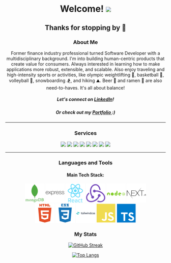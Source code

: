 <div align="center">

# Welcome! <img src="https://media.giphy.com/media/hvRJCLFzcasrR4ia7z/giphy.gif" width="40">

## Thanks for stopping by :pray:

### About Me

Former finance industry professional turned Software Developer with a multidisciplinary background. I'm into building human-centric products that create value for consumers. Always interested in learning how to make applications more robust, extensible, and scalable.
Also enjoy traveling and high-intensity sports or activities, like olympic weightlifting :muscle:, basketball :basketball:, volleyball :volleyball:, snowboarding :snowboarder:, and hiking :mountain:.
Beer :beer: and ramen :ramen: are also need-to-haves. It's all about balance!

##### Let's connect on <a href="https://www.linkedin.com/in/ralph-tungol/">LinkedIn</a>!
##### Or check out my <a href="https://ralphtungol.vercel.app/"> Portfolio </a> :)

<hr>

### Services

<p>
 <img src="https://img.shields.io/badge/Full--stack%20Development-black">
 <img src="https://img.shields.io/badge/Responsive%20Web%20Design-yellow">
 <img src="https://img.shields.io/badge/Project%20Management-lightgrey">
 <img src="https://img.shields.io/badge/-Debugging-red">
 <img src="https://img.shields.io/badge/-System%20Design-informational">
 <img src="https://img.shields.io/badge/-Technical%20Documentation-important">
 <img src="https://img.shields.io/badge/-CI/CD-blueviolet">
 <img src="https://img.shields.io/badge/-TDD-success">
</p>

<hr>

### Languages and Tools

<section> </section>

#### Main Tech Stack:

<img src="/images/mongodb-plain-wordmark.svg" alt="Alt text" width="60" >
<img src="/images/express-original-wordmark.svg" alt="Alt text" width="60" >
<img src="/images/react-original-wordmark.svg" alt="Alt text" width="60" >
<img src="/images/redux-original.svg" alt="Alt text" width="60" >
<img src="/images/nodejs-plain-wordmark.svg" alt="Alt text" width="60" >
<img src="/images/nextjs-original-wordmark.svg" alt="Alt text" width="60" >
<br>
<img src="/images/html5-plain-wordmark.svg" alt="Alt text" width="60" >
<img src="/images/css3-plain-wordmark.svg" alt="Alt text" width="60" >
 <img src="/images/tailwindcss-original-wordmark.svg" alt="Alt text" width="60" >
<img src="/images/javascript-plain.svg" alt="Alt text" width="60" >
 <img src="/images/typescript-plain.svg" alt="Alt text" width="60" >
<br>
<!-- 
#### My Need-To-Haves:

<img src="/images/babel-plain.svg" alt="Alt text" width="60" >
<img src="/images/eslint-original-wordmark.svg" alt="Alt text" width="60" >
<img src="/images/git-plain-wordmark.svg" alt="Alt text" width="60" >
<img src="/images/heroku-plain-wordmark.svg" alt="Alt text" width="60" >
<img src="/images/jest-plain.svg" alt="Alt text" width="60" >
<img src="/images/markdown-original.svg" alt="Alt text" width="60" >
<img src="/images/npm-original-wordmark.svg" alt="Alt text" width="60" >
<img src="/images/vscode-plain-wordmark.svg" alt="Alt text" width="60" >

#### Experienced With:

<br>
<img src="/images/c-plain.svg" alt="Alt text" width="60" >
<img src="/images/java-plain-wordmark.svg" alt="Alt text" width="60" >
<img src="/images/jquery-plain-wordmark.svg" alt="Alt text" width="60" >
<img src="/images/python-plain-wordmark.svg" alt="Alt text" width="60" >

<br>
<img src="/images/gulp-plain.svg" alt="Alt text" width="60" >
<img src="/images/materialui-plain.svg" alt="Alt text" width="60" >
<img src="/images/sass-original.svg" alt="Alt text" width="60" >

<br>
<img src="/images/angularjs-plain-wordmark.svg" alt="Alt text" width="60" >
<img src="/images/django-plain-wordmark.svg" alt="Alt text" width="60" >
<img src="/images/spring-plain-wordmark.svg" alt="Alt text" width="60" >
<br>
<img src="/images/amazonwebservices-plain-wordmark.svg" alt="Alt text" width="60">
<img src="/images/docker-plain-wordmark.svg" alt="Alt text" width="60" >
<img src="/images/googlecloud-plain-wordmark.svg" alt="Alt text" width="60" >
<img src="/images/gradle-plain-wordmark.svg" alt="Alt text" width="60" >
<img src="/images/mocha-plain.svg" alt="Alt text" width="60" >
<img src="/images/mysql-plain-wordmark.svg" alt="Alt text" width="60" >
<img src="/images/postgresql-plain-wordmark.svg" alt="Alt text" width="60" >
<img src="/images/sqlite-plain-wordmark.svg" alt="Alt text" width="60" >
<br>
<img src="/images/socketio-original-wordmark.svg" alt="Alt text" width="60" >
<hr> -->

### My Stats

[![GitHub Streak](http://github-readme-streak-stats.herokuapp.com?user=tungolra&theme=dark&background=000000)](https://git.io/streak-stats)

[![Top Langs](https://github-readme-stats.vercel.app/api/top-langs/?username=tungolra&layout=compact&theme=vision-friendly-dark)](https://github.com/tungolra/github-readme-stats)

</div>
